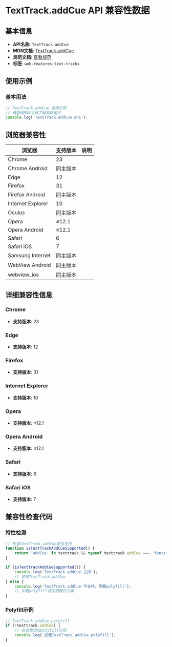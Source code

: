 # TextTrack.addCue API 兼容性数据

## 基本信息

- **API名称**: `TextTrack.addCue`
- **MDN文档**: [TextTrack.addCue](https://developer.mozilla.org/docs/Web/API/TextTrack/addCue)
- **规范文档**: [查看规范](https://html.spec.whatwg.org/multipage/media.html#dom-texttrack-addcue-dev)
- **标签**: `web-features:text-tracks`

## 使用示例

### 基本用法

```javascript
// TextTrack.addCue 使用示例
// 请查阅MDN文档了解具体用法
console.log('TextTrack.addCue API');
```

## 浏览器兼容性

| 浏览器 | 支持版本 | 说明 |
|--------|----------|------|
| Chrome | 23 |  |
| Chrome Android | 同主版本 |  |
| Edge | 12 |  |
| Firefox | 31 |  |
| Firefox Android | 同主版本 |  |
| Internet Explorer | 10 |  |
| Oculus | 同主版本 |  |
| Opera | ≤12.1 |  |
| Opera Android | ≤12.1 |  |
| Safari | 6 |  |
| Safari iOS | 7 |  |
| Samsung Internet | 同主版本 |  |
| WebView Android | 同主版本 |  |
| webview_ios | 同主版本 |  |

## 详细兼容性信息

### Chrome

- **支持版本**: 23

### Edge

- **支持版本**: 12

### Firefox

- **支持版本**: 31

### Internet Explorer

- **支持版本**: 10

### Opera

- **支持版本**: ≤12.1

### Opera Android

- **支持版本**: ≤12.1

### Safari

- **支持版本**: 6

### Safari iOS

- **支持版本**: 7

## 兼容性检查代码

### 特性检测

```javascript
// 检查TextTrack.addCue是否支持
function isTextTrackAddCueSupported() {
    return 'addCue' in texttrack && typeof texttrack.addCue === 'function';
}

if (isTextTrackAddCueSupported()) {
    console.log('TextTrack.addCue 支持');
    // 使用TextTrack.addCue
} else {
    console.log('TextTrack.addCue 不支持，需要polyfill');
    // 加载polyfill或使用替代方案
}
```

### Polyfill示例

```javascript
// TextTrack.addCue polyfill
if (!texttrack.addCue) {
    // 在这里添加polyfill实现
    console.log('加载TextTrack.addCue polyfill');
}
```

